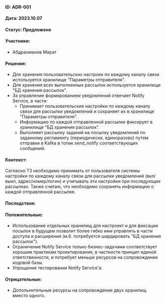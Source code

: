 #### ID: ADR-001

#### Дата: 2023.10.07

#### Статус: Предложено

#### Участники:
* Абдрахманов Марат

#### Решения:
* Для хранения пользовательских настроек по каждому каналу связи используется хранилище "Параметры отправителя".
* Для хранения всех выполненных рассылок используется хранилище "БД хранения рассылок".
* За управление формированием уведомлений отвечает Notify Service, в части:
    * Принимает пользовательские настройки по каждому каналу связи для рассылки уведомлений и сохраняет их в хранилище "Параметры отправителя".
    * Информацию по каждой отправленной рассылке фиксирует в хранилище "БД хранения рассылок".
    * Выполняет рассылку заданий на посылку уведомлений по заданному регламенту (периодически, единоразово) путем отправки в Kafka в топик send_notify соответствующих сообщений.


#### Контекст:
Согласно ТЗ необходимо принимать от пользователя системы настройки по каждому каналу связи для рассылки уведомлений (вкл/выкл, адрес/номер/логин) и учитывать эти настройки при последующих рассылках. Также считаю, что необходимо сохранять информацию о каждой отправленной рассылке.

#### Последствия:

#### Положительные:
* Использование отдельных хранилищ для настроект и для фиксации посылок в будущем позволит более гибко ими управлять в части доступа и расширения (м.б. потребуется шардировать "БД хранения рассылок").
* Ограничение Notify Service только бизнес-задачами соответствует хорошим практикам проектирования, в частности принцип единой ответственности, и потребует меньше ресурсов на сопровождение кодовой базы. 
* Упрощение тестирования Notify Service'а.

#### Отрицательные:
* Допольнительные ресурсы на сопровождение двух хранилищ вместо одного.